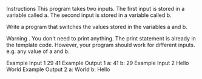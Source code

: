 Instructions
This program takes two inputs. The first input is stored in a variable called a. The second input is stored in a variable called b.

Write a program that switches the values stored in the variables a and b.

Warning . You don't need to print anything. The print statement is already in the template code. However, your program should work for different inputs. e.g. any value of a and b.

Example Input 1
29
41
Example Output 1
a: 41
b: 29
Example Input 2
Hello
World
Example Output 2
a: World
b: Hello